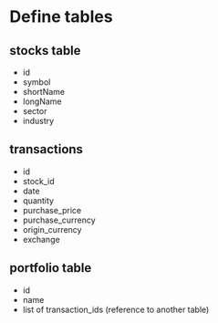 # Define tables

## stocks table
* id
* symbol
* shortName
* longName
* sector
* industry

## transactions
* id
* stock_id
* date
* quantity
* purchase_price
* purchase_currency
* origin_currency
* exchange

## portfolio table
* id
* name
* list of transaction_ids (reference to another table)